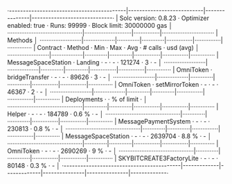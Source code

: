·------------------------------------------|---------------------------|---------------|-----------------------------·
|           Solc version: 0.8.23           ·  Optimizer enabled: true  ·  Runs: 99999  ·  Block limit: 30000000 gas  │
···········································|···························|···············|······························
|  Methods                                                                                                           │
························|··················|·············|·············|···············|···············|··············
|  Contract             ·  Method          ·  Min        ·  Max        ·  Avg          ·  # calls      ·  usd (avg)  │
························|··················|·············|·············|···············|···············|··············
|  MessageSpaceStation  ·  Landing         ·          -  ·          -  ·       121274  ·            3  ·          -  │
························|··················|·············|·············|···············|···············|··············
|  OmniToken            ·  bridgeTransfer  ·          -  ·          -  ·        89626  ·            3  ·          -  │
························|··················|·············|·············|···············|···············|··············
|  OmniToken            ·  setMirrorToken  ·          -  ·          -  ·        46367  ·            2  ·          -  │
························|··················|·············|·············|···············|···············|··············
|  Deployments                             ·                                           ·  % of limit   ·             │
···········································|·············|·············|···············|···············|··············
|  Helper                                  ·          -  ·          -  ·       184789  ·        0.6 %  ·          -  │
···········································|·············|·············|···············|···············|··············
|  MessagePaymentSystem                    ·          -  ·          -  ·       230813  ·        0.8 %  ·          -  │
···········································|·············|·············|···············|···············|··············
|  MessageSpaceStation                     ·          -  ·          -  ·      2639704  ·        8.8 %  ·          -  │
···········································|·············|·············|···············|···············|··············
|  OmniToken                               ·          -  ·          -  ·      2690269  ·          9 %  ·          -  │
···········································|·············|·············|···············|···············|··············
|  SKYBITCREATE3FactoryLite                ·          -  ·          -  ·        80148  ·        0.3 %  ·          -  │
·------------------------------------------|-------------|-------------|---------------|---------------|-------------·